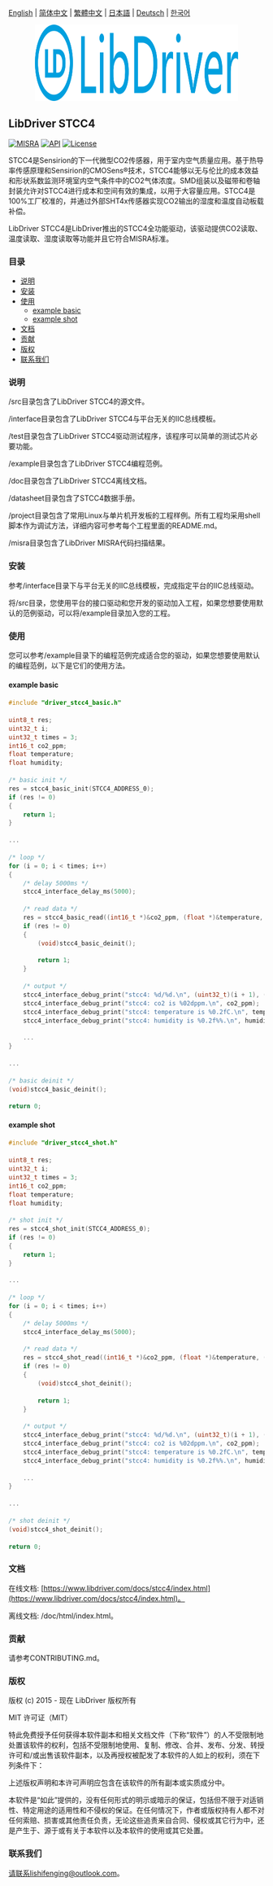 [English](/README.md) | [ 简体中文](/README_zh-Hans.md) | [繁體中文](/README_zh-Hant.md) | [日本語](/README_ja.md) | [Deutsch](/README_de.md) | [한국어](/README_ko.md)

<div align=center>
<img src="/doc/image/logo.svg" width="400" height="150"/>
</div>

## LibDriver STCC4

[![MISRA](https://img.shields.io/badge/misra-compliant-brightgreen.svg)](/misra/README.md) [![API](https://img.shields.io/badge/api-reference-blue.svg)](https://www.libdriver.com/docs/stcc4/index.html) [![License](https://img.shields.io/badge/license-MIT-brightgreen.svg)](/LICENSE)

STCC4是Sensirion的下一代微型CO2传感器，用于室内空气质量应用。基于热导率传感原理和Sensirion的CMOSens®技术，STCC4能够以无与伦比的成本效益和形状系数监测环境室内空气条件中的CO2气体浓度。SMD组装以及磁带和卷轴封装允许对STCC4进行成本和空间有效的集成，以用于大容量应用。STCC4是100%工厂校准的，并通过外部SHT4x传感器实现CO2输出的湿度和温度自动板载补偿。

LibDriver STCC4是LibDriver推出的STCC4全功能驱动，该驱动提供CO2读取、温度读取、湿度读取等功能并且它符合MISRA标准。

### 目录

  - [说明](#说明)
  - [安装](#安装)
  - [使用](#使用)
    - [example basic](#example-basic)
    - [example shot](#example-shot)
  - [文档](#文档)
  - [贡献](#贡献)
  - [版权](#版权)
  - [联系我们](#联系我们)

### 说明

/src目录包含了LibDriver STCC4的源文件。

/interface目录包含了LibDriver STCC4与平台无关的IIC总线模板。

/test目录包含了LibDriver STCC4驱动测试程序，该程序可以简单的测试芯片必要功能。

/example目录包含了LibDriver STCC4编程范例。

/doc目录包含了LibDriver STCC4离线文档。

/datasheet目录包含了STCC4数据手册。

/project目录包含了常用Linux与单片机开发板的工程样例。所有工程均采用shell脚本作为调试方法，详细内容可参考每个工程里面的README.md。

/misra目录包含了LibDriver MISRA代码扫描结果。

### 安装

参考/interface目录下与平台无关的IIC总线模板，完成指定平台的IIC总线驱动。

将/src目录，您使用平台的接口驱动和您开发的驱动加入工程，如果您想要使用默认的范例驱动，可以将/example目录加入您的工程。

### 使用

您可以参考/example目录下的编程范例完成适合您的驱动，如果您想要使用默认的编程范例，以下是它们的使用方法。

#### example basic

```C
#include "driver_stcc4_basic.h"

uint8_t res;
uint32_t i;
uint32_t times = 3;
int16_t co2_ppm;
float temperature;
float humidity;

/* basic init */
res = stcc4_basic_init(STCC4_ADDRESS_0);
if (res != 0)
{
    return 1;
}

...
    
/* loop */
for (i = 0; i < times; i++)
{
    /* delay 5000ms */
    stcc4_interface_delay_ms(5000);

    /* read data */
    res = stcc4_basic_read((int16_t *)&co2_ppm, (float *)&temperature, (float *)&humidity);
    if (res != 0)
    {
        (void)stcc4_basic_deinit();

        return 1;
    }

    /* output */
    stcc4_interface_debug_print("stcc4: %d/%d.\n", (uint32_t)(i + 1), (uint32_t)times);
    stcc4_interface_debug_print("stcc4: co2 is %02dppm.\n", co2_ppm);
    stcc4_interface_debug_print("stcc4: temperature is %0.2fC.\n", temperature);
    stcc4_interface_debug_print("stcc4: humidity is %0.2f%%.\n", humidity);
    
    ...
}

...
    
/* basic deinit */
(void)stcc4_basic_deinit();

return 0;
```
#### example shot

```C
#include "driver_stcc4_shot.h"

uint8_t res;
uint32_t i;
uint32_t times = 3;
int16_t co2_ppm;
float temperature;
float humidity;

/* shot init */
res = stcc4_shot_init(STCC4_ADDRESS_0);
if (res != 0)
{
    return 1;
}

...
    
/* loop */
for (i = 0; i < times; i++)
{
    /* delay 5000ms */
    stcc4_interface_delay_ms(5000);

    /* read data */
    res = stcc4_shot_read((int16_t *)&co2_ppm, (float *)&temperature, (float *)&humidity);
    if (res != 0)
    {
        (void)stcc4_shot_deinit();

        return 1;
    }

    /* output */
    stcc4_interface_debug_print("stcc4: %d/%d.\n", (uint32_t)(i + 1), (uint32_t)times);
    stcc4_interface_debug_print("stcc4: co2 is %02dppm.\n", co2_ppm);
    stcc4_interface_debug_print("stcc4: temperature is %0.2fC.\n", temperature);
    stcc4_interface_debug_print("stcc4: humidity is %0.2f%%.\n", humidity);
    
    ...
}

...
    
/* shot deinit */
(void)stcc4_shot_deinit();

return 0;
```

### 文档

在线文档: [https://www.libdriver.com/docs/stcc4/index.html](https://www.libdriver.com/docs/stcc4/index.html)。

离线文档: /doc/html/index.html。

### 贡献

请参考CONTRIBUTING.md。

### 版权

版权 (c) 2015 - 现在 LibDriver 版权所有

MIT 许可证（MIT）

特此免费授予任何获得本软件副本和相关文档文件（下称“软件”）的人不受限制地处置该软件的权利，包括不受限制地使用、复制、修改、合并、发布、分发、转授许可和/或出售该软件副本，以及再授权被配发了本软件的人如上的权利，须在下列条件下：

上述版权声明和本许可声明应包含在该软件的所有副本或实质成分中。

本软件是“如此”提供的，没有任何形式的明示或暗示的保证，包括但不限于对适销性、特定用途的适用性和不侵权的保证。在任何情况下，作者或版权持有人都不对任何索赔、损害或其他责任负责，无论这些追责来自合同、侵权或其它行为中，还是产生于、源于或有关于本软件以及本软件的使用或其它处置。

### 联系我们

请联系lishifenging@outlook.com。